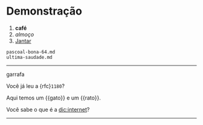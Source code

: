 # Demonstração

1. **café**
1. *almoço*
1. [Jantar](https://www.dicio.com.br/jantar/)


```{toctree}
pascoal-bona-64.md
ultima-saudade.md
```
---
garrafa

Você já leu a {rfc}`1180`?

Aqui temos um {{gato}} e um {{rato}}.

Você sabe o que é a <dic:internet>?

---
